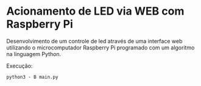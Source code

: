 # Acionamento de LED via WEB com Raspberry Pi

Desenvolvimento de um controle de led através de uma interface web utilizando o microcomputador Raspberry Pi programado com um
algoritmo na linguagem Python.


Execução:

	python3 - B main.py

